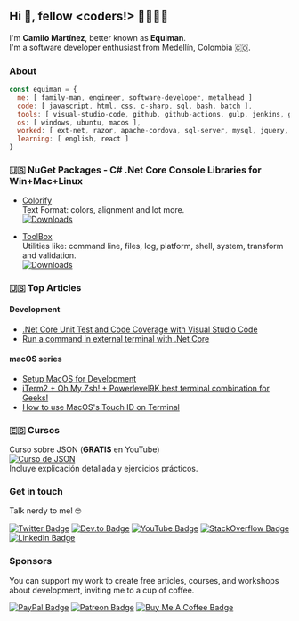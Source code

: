 ## Hi 👋, fellow <coders!> 👨‍💻👩‍💻

I'm **Camilo Martínez**, better known as **Equiman**.  
I'm a software developer enthusiast from Medellín, Colombia 🇨🇴.

### About

```javascript
const equiman = {
  me: [ family-man, engineer, software-developer, metalhead ]
  code: [ javascript, html, css, c-sharp, sql, bash, batch ],
  tools: [ visual-studio-code, github, github-actions, gulp, jenkins, gimp, sonar-qube ],
  os: [ windows, ubuntu, macos ],
  worked: [ ext-net, razor, apache-cordova, sql-server, mysql, jquery, bootstrap, excel, vba, wordpress, php ],
  learning: [ english, react ]
}
```

### 🇺🇸 NuGet Packages - C# .Net Core Console Libraries for Win+Mac+Linux

- [Colorify](https://github.com/deinsoftware/colorify)  
  Text Format: colors, alignment and lot more.  
  [![Downloads](https://img.shields.io/nuget/dt/dein.Colorify.svg)](https://www.nuget.org/packages/dein.Colorify/)

- [ToolBox](https://github.com/deinsoftware/toolbox)  
  Utilities like: command line, files, log, platform, shell, system, transform and validation.  
  [![Downloads](https://img.shields.io/nuget/dt/dein.Toolbox.svg)](https://www.nuget.org/packages/dein.Toolbox/)

### 🇺🇸 Top Articles

#### Development

- [.Net Core Unit Test and Code Coverage with Visual Studio Code](https://dev.to/equiman/net-core-unit-test-and-code-coverage-with-visual-studio-code-37bp)
- [Run a command in external terminal with .Net Core](https://dev.to/equiman/run-a-command-in-external-terminal-with-net-core-d4l)

#### macOS series

- [Setup MacOS for Development](https://dev.to/equiman/setup-macos-for-development-3kc2)
- [iTerm2 + Oh My Zsh! + Powerlevel9K best terminal combination for Geeks!](https://dev.to/equiman/iterm2--oh-my-zsh--powerlevel9k-best-terminal-combination-for-geeks-58l5)
- [How to use MacOS's Touch ID on Terminal](https://dev.to/equiman/how-to-use-macos-s-touch-id-on-terminal-5fhg)

### 🇪🇸 Cursos

Curso sobre JSON (**GRATIS** en YouTube)  
[![Curso de JSON](https://img.youtube.com/vi/JJFXgEpcGbg/mqdefault.jpg)](https://www.youtube.com/playlist?list=PLrDTf5qnZdEAiHO19QB9hq5QXAef1h8oY)  
Incluye explicación detallada y ejercicios prácticos.

### Get in touch

Talk nerdy to me! 🤓

[![Twitter Badge](https://img.shields.io/badge/-@equiman-gray?style=flat&labelColor=1DA1F2&logo=twitter&logoColor=white&link=https://twitter.com/equiman)](https://twitter.com/equiman)
[![Dev.to Badge](https://img.shields.io/badge/-@equiman-gray?style=flat&labelColor=0A0A0A&logo=dev.to&logoColor=white&link=https://dev.to/equiman)](https://dev.to/equiman)
[![YouTube Badge](https://img.shields.io/badge/-@equimancho-gray?style=flat&labelColor=FF0000&logo=youtube&logoColor=white&link=https://youtube.com/c//equimancho)](https://youtube.com/c//equimancho)
[![StackOverflow Badge](https://img.shields.io/badge/-@equiman-gray?style=flat&labelColor=FE7A16&logo=stackoverflow&logoColor=white&link=https://stackoverflow.com/story/equiman)](https://stackoverflow.com/story/equiman)
[![LinkedIn Badge](https://img.shields.io/badge/-@equiman-gray?style=flat&labelColor=0077B5&logo=linkedin&logoColor=white&link=https://linkedin.com/in/equiman)](https://linkedin.com/in/equiman)

### Sponsors

You can support my work to create free articles, courses, and workshops about development, inviting me to a cup of coffee.

[![PayPal Badge](https://img.shields.io/badge/-PayPal-gray?style=flat&labelColor=00457C&logo=paypal&logoColor=white&link=https://paypal.me/equiman/3)](https://paypal.me/equiman/3)
[![Patreon Badge](https://img.shields.io/badge/-Patreon-gray?style=flat&labelColor=052d49&logo=patreon&logoColor=F96854&link=https://patreon.com/equiman)](https://patreon.com/equiman)
[![Buy Me A Coffee Badge](https://img.shields.io/badge/-Buy%20Me%20A%20Coffee-gray?style=flat&labelColor=FF813F&logo=buy-me-a-coffee&logoColor=white&link=https://buymeacoff.ee/equiman)](https://buymeacoff.ee/equiman)
